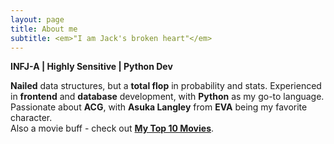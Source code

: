 ```yaml
---
layout: page
title: About me
subtitle: <em>"I am Jack's broken heart"</em>
---
```


**INFJ-A \| Highly Sensitive \| Python Dev**

**Nailed** data structures, but a **total flop** in probability and stats.
Experienced in **frontend** and **database** development, with **Python** as my go-to language.  
Passionate about **ACG**, with **Asuka Langley** from **EVA** being my favorite character.  
Also a movie buff - check out [**My Top 10 Movies**](https://www.douban.com/doulist/149957537/).
